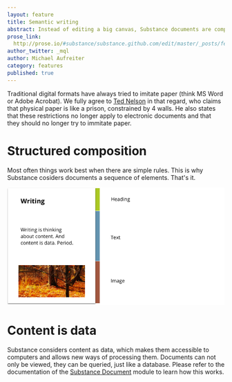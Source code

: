 ```yaml
---
layout: feature
title: Semantic writing
abstract: Instead of editing a big canvas, Substance documents are composed of content elements. While existing solutions (like Google Docs) bring traditional word-processing to the web, Substance focusses on content, by leaving the layout part to the system, not the user. Because of the absence of formatting utilities, it suggests structured content-oriented writing. 
prose_link:
  http://prose.io/#substance/substance.github.com/edit/master/_posts/features/0100-01-01-semanitc-writing.md
author_twitter: _mql
author: Michael Aufreiter
category: features
published: true
---
```


Traditional digital formats have always tried to imitate paper (think MS Word or Adobe Acrobat). We fully agree to [Ted Nelson](http://www.youtube.com/watch?v=En_2T7KH6RA) in that regard, who claims that physical paper is like a prison, constrained by 4 walls. He also states that these restrictions no longer apply to electronic documents and that they should no longer try to immitate paper.

<!-- ![](/assets/images/illustrations/semantic-writing-paper.png)-->

<!-- ![](/assets/images/illustrations/semantic-writing-endlesspaper.png)-->

# Structured composition

Most often things work best when there are simple rules. This is why Substance cosiders documents a sequence of elements. That's it.

![](/assets/images/illustrations/semantic-writing-elements.png)

# Content is data

Substance considers content as data, which makes them accessible to computers and allows new ways of processing them. Documents can not only be viewed, they can be queried, just like a database. Please refer to the documentation of the [Substance Document](http://interior.substance.io/modules/document.html) module to learn how this works.